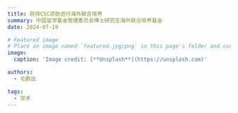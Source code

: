 ```yaml
---
title: 获得CSC资助进行海外联合培养
summary: 中国留学基金管理委员会博士研究生海外联合培养基金
date: 2024-07-19

# Featured image
# Place an image named `featured.jpg/png` in this page's folder and customize its options here.
image:
  caption: 'Image credit: [**Unsplash**](https://unsplash.com)'

authors:
  - 毛鹏达

tags:
  - 学术
---
```

